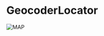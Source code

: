 # GeocoderLocator
![MAP](https://user-images.githubusercontent.com/22682797/133501879-b3d4a920-a450-4568-8be6-de63815f6843.gif)

